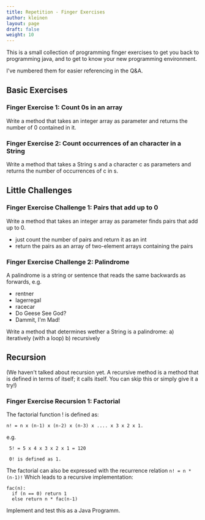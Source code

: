 ```yaml
---
title: Repetition - Finger Exercises
author: kleinen
layout: page
draft: false
weight: 10
---
```


This is a small collection of programming finger exercises to get you back to
programming java, and to get to know your new programming environment.

I've numbered them for easier referencing in the Q&A.

## Basic Exercises

### Finger Exercise 1: Count 0s in an array
Write a method that takes an integer array as parameter and returns the number of 0 contained in it.

### Finger Exercise 2: Count occurrences of an character in a String
Write a method that takes a String s and a character c as parameters and returns
the number of occurrences of c in s.

## Little Challenges

### Finger Exercise Challenge 1: Pairs that add up to 0
Write a method that takes an integer array as parameter finds pairs that add up to 0.
- just count the number of pairs and return it as an int
- return the pairs as an array of two-element arrays containing the pairs


### Finger Exercise Challenge 2: Palindrome

A palindrome is a string or sentence that reads the same backwards as forwards, e.g.

* rentner
* lagerregal
* racecar
* Do Geese See God?
* Dammit, I'm Mad!

Write a method that determines wether a String is a palindrome:
a) iteratively (with a loop)
b) recursively

## Recursion
(We haven't talked about recursion yet. A recursive method is a method that is defined
in terms of itself; it calls itself. You can skip this or simply give it a try!)
### Finger Exercise Recursion 1: Factorial
The factorial function ! is defined as:

    n! = n x (n-1) x (n-2) x (n-3) x .... x 3 x 2 x 1.

e.g.

     5! = 5 x 4 x 3 x 2 x 1 = 120

     0! is defined as 1.

The factorial can also be expressed with the recurrence relation `n! = n * (n-1)!`
Which leads to a recursive implementation:

    fac(n):
      if (n == 0) return 1
      else return n * fac(n-1)

Implement and test this as a Java Programm.
